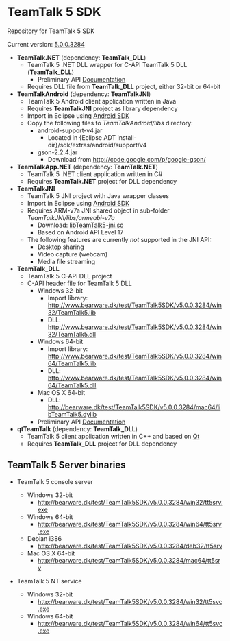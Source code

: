# TeamTalk 5 SDK

Repository for TeamTalk 5 SDK

Current version: [5.0.0.3284](http://www.bearware.dk/test/TeamTalk5SDK/v5.0.0.3284)

* **TeamTalk.NET** (dependency: **TeamTalk_DLL**)
  * TeamTalk 5 .NET DLL wrapper for C-API TeamTalk 5 DLL (**TeamTalk_DLL**)
    * Preliminary API [Documentation](http://bearware.dk/test/TeamTalk5SDK/v5.0.0.3284/docs/NET/)
  * Requires DLL file from **TeamTalk_DLL** project, either 32-bit or 64-bit
* **TeamTalkAndroid** (dependency: **TeamTalkJNI**)
  * TeamTalk 5 Android client application written in Java
  * Requires **TeamTalkJNI** project as library dependency
  * Import in Eclipse using [Android SDK](http://developer.android.com/sdk/index.html)
  * Copy the following files to *TeamTalkAndroid/libs* directory:
    * android-support-v4.jar
      * Located in {Eclipse ADT install-dir}/sdk/extras/android/support/v4
    * gson-2.2.4.jar
      * Download from http://code.google.com/p/google-gson/
* **TeamTalkApp.NET** (dependency: **TeamTalk.NET**)
  * TeamTalk 5 .NET client application written in C#
  * Requires **TeamTalk.NET** project for DLL dependency
* **TeamTalkJNI**
  * TeamTalk 5 JNI project with Java wrapper classes
  * Import in Eclipse using [Android SDK](http://developer.android.com/sdk/index.html)
  * Requires ARM-v7a JNI shared object in sub-folder *TeamTalkJNI/libs/armeabi-v7a*
    * Download: [libTeamTalk5-jni.so](http://bearware.dk/test/TeamTalk5SDK/v5.0.0.3284/android/TeamTalk5JNI.tgz)
    * Based on Android API Level 17
  * The following features are currently *not* supported in the JNI API:
    * Desktop sharing
    * Video capture (webcam)
    * Media file streaming
* **TeamTalk_DLL**
  * TeamTalk 5 C-API DLL project 
  * C-API header file for TeamTalk 5 DLL
    * Windows 32-bit
      * Import library: http://www.bearware.dk/test/TeamTalk5SDK/v5.0.0.3284/win32/TeamTalk5.lib
      * DLL: http://www.bearware.dk/test/TeamTalk5SDK/v5.0.0.3284/win32/TeamTalk5.dll
    * Windows 64-bit
      * Import library: http://www.bearware.dk/test/TeamTalk5SDK/v5.0.0.3284/win64/TeamTalk5.lib
      * DLL: http://www.bearware.dk/test/TeamTalk5SDK/v5.0.0.3284/win64/TeamTalk5.dll
    * Mac OS X 64-bit
      * DLL: http://bearware.dk/test/TeamTalk5SDK/v5.0.0.3284/mac64/libTeamTalk5.dylib
    * Preliminary API [Documentation](http://bearware.dk/test/TeamTalk5SDK/v5.0.0.3284/docs/C-API/)
* **qtTeamTalk** (dependency: **TeamTalk_DLL**)
  * TeamTalk 5 client application written in C++ and based on [Qt](http://www.qt-project.org)
  * Requires **TeamTalk_DLL** project for DLL dependency

## TeamTalk 5 Server binaries

* TeamTalk 5 console server
  * Windows 32-bit
    * http://bearware.dk/test/TeamTalk5SDK/v5.0.0.3284/win32/tt5srv.exe
  * Windows 64-bit
    * http://bearware.dk/test/TeamTalk5SDK/v5.0.0.3284/win64/tt5srv.exe
  * Debian i386
    * http://bearware.dk/test/TeamTalk5SDK/v5.0.0.3284/deb32/tt5srv
  * Mac OS X 64-bit
    * http://bearware.dk/test/TeamTalk5SDK/v5.0.0.3284/mac64/tt5srv

* TeamTalk 5 NT service
  * Windows 32-bit
    * http://bearware.dk/test/TeamTalk5SDK/v5.0.0.3284/win32/tt5svc.exe
  * Windows 64-bit
    * http://bearware.dk/test/TeamTalk5SDK/v5.0.0.3284/win64/tt5svc.exe

